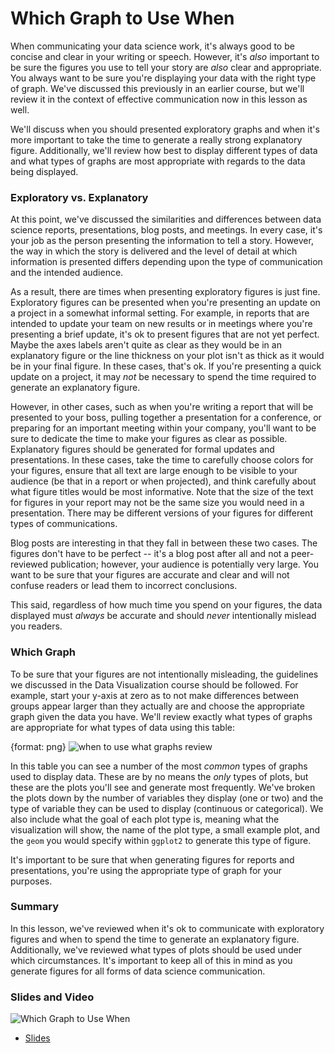 # Which Graph to Use When

When communicating your data science work, it's always good to be concise and clear in your writing or speech. However, it's *also* important to be sure the figures you use to tell your story are *also* clear and appropriate. You always want to be sure you're displaying your data with the right type of graph. We've discussed this previously in an earlier course, but we'll review it in the context of effective communication now in this lesson as well.

We'll discuss when you should presented exploratory graphs and when it's more important to take the time to generate a really strong explanatory figure. Additionally, we'll review how best to display different types of data and what types of graphs are most appropriate with regards to the data being displayed.

### Exploratory vs. Explanatory

At this point, we've discussed the similarities and differences between data science reports, presentations, blog posts, and meetings. In every case, it's your job as the person presenting the information to tell a story. However, the way in which the story is delivered and the level of detail at which information is presented differs depending upon the type of communication and the intended audience.

As a result, there are times when presenting exploratory figures is just fine. Exploratory figures can be presented when you're presenting an update on a project in a somewhat informal setting. For example, in reports that are intended to update your team on new results or in meetings where you're presenting a brief update, it's ok to present figures that are not yet perfect. Maybe the axes labels aren't quite as clear as they would be in an explanatory figure or the line thickness on your plot isn't as thick as it would be in your final figure. In these cases, that's ok. If you're presenting a quick update on a project, it may *not* be necessary to spend the time required to generate an explanatory figure.

However, in other cases, such as when you're writing a report that will be presented to your boss, pulling together a presentation for a conference, or preparing for an important meeting within your company, you'll want to be sure to dedicate the time to make your figures as clear as possible. Explanatory figures should be generated for formal updates and presentations. In these cases, take the time to carefully choose colors for your figures, ensure that all text are large enough to be visible to your audience (be that in a report or when projected), and think carefully about what figure titles would be most informative. Note that the size of the text for figures in your report may not be the same size you would need in a presentation. There may be different versions of your figures for different types of communications.

Blog posts are interesting in that they fall in between these two cases. The figures don't have to be perfect -- it's a blog post after all and not a peer-reviewed publication; however, your audience is potentially very large. You want to be sure that your figures are accurate and clear and will not confuse readers or lead them to incorrect conclusions.

This said, regardless of how much time you spend on your figures, the data displayed must *always* be accurate and should *never* intentionally mislead you readers.

### Which Graph

To be sure that your figures are not intentionally misleading, the guidelines we discussed in the Data Visualization course should be followed. For example, start your y-axis at zero as to not make differences between groups appear larger than they actually are and choose the appropriate graph given the data you have. We'll review exactly what types of graphs are appropriate for what types of data using this table:

{format: png}
![when to use what graphs review](https://docs.google.com/presentation/d/16qKkr_KueZTfUV5tixIf9obFQ8swC5DwFG-l0_ruvSA/export/png?id=16qKkr_KueZTfUV5tixIf9obFQ8swC5DwFG-l0_ruvSA&pageid=g3fd067a809_0_0)

In this table you can see a number of the most *common* types of graphs used to display data. These are by no means the *only* types of plots, but these are the plots you'll see and generate most frequently. We've broken the plots down by the  number of variables they display (one or two) and the type of variable they can be used to display (continuous or categorical). We also include what the goal of each plot type is, meaning what the visualization will show, the name of the plot type, a small example plot, and the `geom` you would specify within `ggplot2` to generate this type of figure.

It's important to be sure that when generating figures for reports and presentations, you're using the appropriate type of graph for your purposes.

### Summary

In this lesson, we've reviewed when it's ok to communicate with exploratory figures and when to spend the time to generate an explanatory figure. Additionally, we've reviewed what types of plots should be used under which circumstances. It's important to keep all of this in mind as you generate figures for all forms of data science communication.

### Slides and Video

![Which Graph to Use When](https://www.youtube.com/watch?v=0UVipZZJk3A)

* [Slides](https://docs.google.com/presentation/d/16qKkr_KueZTfUV5tixIf9obFQ8swC5DwFG-l0_ruvSA/edit?usp=sharing)
